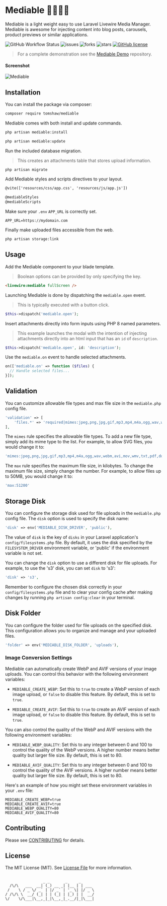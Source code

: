 # Mediable 🎥📸🎵📂 

Mediable is a light weight easy to use Laravel Livewire Media Manager. Mediable is awesome for injecting content into blog posts, carousels, product previews or similar applications.

![GitHub Workflow Status](https://img.shields.io/github/actions/workflow/status/tomshaw/mediable/run-tests.yml?branch=master&style=flat-square&label=tests)
![issues](https://img.shields.io/github/issues/tomshaw/mediable?style=flat&logo=appveyor)
![forks](https://img.shields.io/github/forks/tomshaw/mediable?style=flat&logo=appveyor)
![stars](https://img.shields.io/github/stars/tomshaw/mediable?style=flat&logo=appveyor)
[![GitHub license](https://img.shields.io/github/license/tomshaw/mediable)](https://github.com/tomshaw/mediable/blob/master/LICENSE)

> For a complete demonstration see the [Mediable Demo](https://github.com/tomshaw/mediable-demo) repository.

#### Screenshot
![Mediable](https://raw.github.com/tomshaw/mediable/master/docs/mediable.jpg)

## Installation

You can install the package via composer:

```bash
composer require tomshaw/mediable
```

Mediable comes with both install and update commands.

```bash
php artisan mediable:install
```

```bash
php artisan mediable:update
```

Run the included database migration.

> This creates an attachments table that stores upload information.

```bash
php artisan migrate
```

Add Mediable styles and scripts directives to your layout.

```html
@vite(['resources/css/app.css', 'resources/js/app.js'])

@mediableStyles
@mediableScripts
```

Make sure your `.env` `APP_URL` is correctly set.

```env
APP_URL=https://mydomain.com
```

Finally make uploaded files accessible from the web.

```bash
php artisan storage:link
```

## Usage

Add the Mediable component to your blade template.

> Boolean options can be provided by only specifying the key.

```html
<livewire:mediable fullScreen />
```

Launching Mediable is done by dispatching the `mediable.open` event.

> This is typically executed with a button click.

```php
$this->dispatch('mediable.open');
```

Insert attachments directly into form inputs using PHP 8 named parameters. 

> This example launches the modal with the intention of injecting attachments directly into an html input that has an `id` of `description`.

```php
$this->dispatch('mediable.open', id: 'description');
```

Use the `mediable.on` event to handle selected attachments.

```php
on(['mediable.on' => function ($files) {
  // Handle selected files...
}]);
```

## Validation

You can customize allowable file types and max file size in the `mediable.php` config file.

```php
'validation' => [
    'files.*' => 'required|mimes:jpeg,png,jpg,gif,mp3,mp4,m4a,ogg,wav,webm,avi,mov,wmv,txt,pdf,doc,docx,xls,xlsx,ppt,pptx,zip,rar|max:10240',
],
```

The `mimes` rule specifies the allowable file types. To add a new file type, simply add its mime type to the list. For example, to allow SVG files, you would change it to:

```php
'mimes:jpeg,png,jpg,gif,mp3,mp4,m4a,ogg,wav,webm,avi,mov,wmv,txt,pdf,doc,docx,xls,xlsx,ppt,pptx,zip,rar,svg'
```

The `max` rule specifies the maximum file size, in kilobytes. To change the maximum file size, simply change the number. For example, to allow files up to 50MB, you would change it to:

```php
'max:51200'
```

## Storage Disk

You can configure the storage disk used for file uploads in the `mediable.php` config file. The `disk` option is used to specify the disk name:

```php
'disk' => env('MEDIABLE_DISK_DRIVER', 'public'),
```

The value of `disk` is the key of `disks` in your Laravel application's `config/filesystems.php` file. By default, it uses the disk specified by the `FILESYSTEM_DRIVER` environment variable, or 'public' if the environment variable is not set.

You can change the `disk` option to use a different disk for file uploads. For example, to use the 's3' disk, you can set `disk` to 's3':

```php
'disk' => 's3',
```

Remember to configure the chosen disk correctly in your `config/filesystems.php` file and to clear your config cache after making changes by running `php artisan config:clear` in your terminal.

## Disk Folder

You can configure the folder used for file uploads on the specified disk. This configuration allows you to organize and manage and your uploaded files.

```php
'folder' => env('MEDIABLE_DISK_FOLDER', 'uploads'),
```

### Image Conversion Settings

Mediable can automatically create WebP and AVIF versions of your image uploads. You can control this behavior with the following environment variables:

- `MEDIABLE_CREATE_WEBP`: Set this to `true` to create a WebP version of each image upload, or `false` to disable this feature. By default, this is set to `true`.

- `MEDIABLE_CREATE_AVIF`: Set this to `true` to create an AVIF version of each image upload, or `false` to disable this feature. By default, this is set to `true`.

You can also control the quality of the WebP and AVIF versions with the following environment variables:

- `MEDIABLE_WEBP_QUALITY`: Set this to any integer between 0 and 100 to control the quality of the WebP versions. A higher number means better quality but larger file size. By default, this is set to 80.

- `MEDIABLE_AVIF_QUALITY`: Set this to any integer between 0 and 100 to control the quality of the AVIF versions. A higher number means better quality but larger file size. By default, this is set to 80.

Here's an example of how you might set these environment variables in your `.env` file:

```env
MEDIABLE_CREATE_WEBP=true 
MEDIABLE_CREATE_AVIF=true 
MEDIABLE_WEBP_QUALITY=80 
MEDIABLE_AVIF_QUALITY=80
```

## Contributing

Please see [CONTRIBUTING](CONTRIBUTING.md) for details.

## License

The MIT License (MIT). See [License File](LICENSE) for more information.

```

                 _ _       _     _      
  /\/\   ___  __| (_) __ _| |__ | | ___ 
 /    \ / _ \/ _` | |/ _` | '_ \| |/ _ \
/ /\/\ \  __/ (_| | | (_| | |_) | |  __/
\/    \/\___|\__,_|_|\__,_|_.__/|_|\___|
                                        
```
